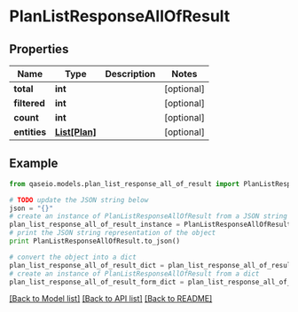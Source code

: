 # PlanListResponseAllOfResult


## Properties

Name | Type | Description | Notes
------------ | ------------- | ------------- | -------------
**total** | **int** |  | [optional] 
**filtered** | **int** |  | [optional] 
**count** | **int** |  | [optional] 
**entities** | [**List[Plan]**](Plan.md) |  | [optional] 

## Example

```python
from qaseio.models.plan_list_response_all_of_result import PlanListResponseAllOfResult

# TODO update the JSON string below
json = "{}"
# create an instance of PlanListResponseAllOfResult from a JSON string
plan_list_response_all_of_result_instance = PlanListResponseAllOfResult.from_json(json)
# print the JSON string representation of the object
print PlanListResponseAllOfResult.to_json()

# convert the object into a dict
plan_list_response_all_of_result_dict = plan_list_response_all_of_result_instance.to_dict()
# create an instance of PlanListResponseAllOfResult from a dict
plan_list_response_all_of_result_form_dict = plan_list_response_all_of_result.from_dict(plan_list_response_all_of_result_dict)
```
[[Back to Model list]](../README.md#documentation-for-models) [[Back to API list]](../README.md#documentation-for-api-endpoints) [[Back to README]](../README.md)


